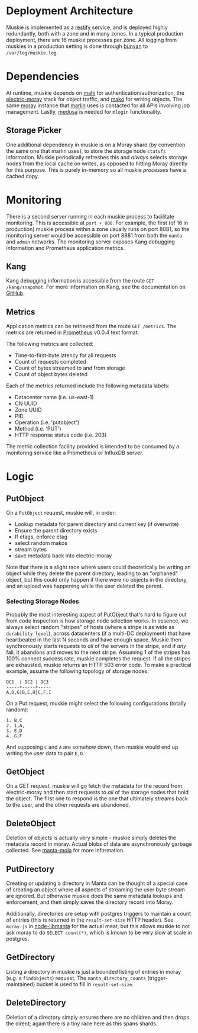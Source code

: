 <!--
    This Source Code Form is subject to the terms of the Mozilla Public
    License, v. 2.0. If a copy of the MPL was not distributed with this
    file, You can obtain one at http://mozilla.org/MPL/2.0/.
-->

<!--
    Copyright 2020 Joyent, Inc.
-->


# Deployment Architecture

Muskie is implemented as a [restify](https://github.com/restify/node-restify)
service, and is deployed highly redundantly, both with a zone and in many
zones.  In a typical production deployment, there are 16 muskie processes
per zone.  All logging from muskies in a production
setting is done through [bunyan](https://github.com/trentm/node-bunyan) to
`/var/log/muskie.log`.

# Dependencies

At runtime, muskie depends on [mahi](https://github.com/TritonDataCenter/mahi) for
authentication/authorization, the
[electric-moray](https://github.com/TritonDataCenter/electric-moray) stack for
object traffic, and [mako](https://github.com/TritonDataCenter/mako) for writing objects.
The same [moray](https://github.com/TritonDataCenter/moray) instance that
[marlin](https://github.com/TritonDataCenter/manta-marlin) uses is contacted for all APIs
involving job management.  Lastly,
[medusa](https://github.com/TritonDataCenter/manta-medusa) is needed for `mlogin`
functionality.

## Storage Picker

One additional dependency in muskie is on a Moray shard (by convention the same
one that marlin uses), to store the storage node `statvfs` information.  Muskie
periodically refreshes this and *always* selects storage nodes from the local
cache on writes, as opposed to hitting Moray directly for this purpose.  This is
purely in-memory so all muskie *processes* have a cached copy.

# Monitoring

There is a second server running in each muskie process to facilitate
monitoring.  This is accessible at `port + 800`.  For example, the first (of 16
in production) muskie process within a zone usually runs on port 8081, so the
monitoring server would be accessible on port 8881 from both the `manta` and
`admin` networks.  The monitoring server exposes Kang debugging information and
Prometheus application metrics.

## Kang

Kang debugging information is accessible from the route `GET /kang/snapshot`.
For more information on Kang, see the documentation on
[GitHub](https://github.com/davepacheco/kang/blob/master/README.md).

## Metrics

Application metrics can be retrieved from the route `GET /metrics`.  The metrics
are returned in [Prometheus](https://prometheus.io/) v0.0.4 text format.

The following metrics are collected:

- Time-to-first-byte latency for all requests
- Count of requests completed
- Count of bytes streamed to and from storage
- Count of object bytes deleted

Each of the metrics returned include the following metadata labels:

- Datacenter name (i.e. us-east-1)
- CN UUID
- Zone UUID
- PID
- Operation (i.e. 'putobject')
- Method (i.e. 'PUT')
- HTTP response status code (i.e. 203)

The metric collection facility provided is intended to be consumed by a
monitoring service like a Prometheus or InfluxDB server.

# Logic

## PutObject

On a `PutObject` request, muskie will, in order:

- Lookup metadata for parent directory and current key (if overwrite)
- Ensure the parent directory exists
- If etags, enforce etag
- select random makos
- stream bytes
- save metadata back into electric-moray

Note that there is a slight race where users could theoretically be writing an
object while they delete the parent directory, leading to an "orphaned" object,
but this could only happen if there were no objects in the directory, and an
upload was happening while the user deleted the parent.

### Selecting Storage Nodes

Probably the most interesting aspect of PutObject that's hard to figure out from
code inspection is how storage node selection works.  In essence, we always
select random "stripes" of hosts (where a stripe is as wide as
`durability-level`), across datacenters (if a multi-DC deployment) that have
heartbeated in the last N seconds and have enough space.  Muskie then
synchronously starts requests to *all* of the servers in the stripe, and if
*any* fail, it abandons and moves to the next stripe.  Assuming 1 of the stripes
has 100% connect success rate, muskie completes the request. If all the stripes
are exhausted, muskie returns an HTTP 503 error code.  To make a practical
example, assume the following topology of storage nodes:

```
DC1  | DC2 | DC3
-----+-----+-----
A,D,G|B,E,H|C,F,I
```

On a Put request, muskie might select the following configurations (totally
random):

```
1. B,C
2. I,A,
3. E,D
4. G,F
```

And supposing `C` and `A` are somehow down, then muskie would end up writing the
user data to pair `E,D`.

## GetObject

On a GET request, muskie will go fetch the metadata for the record from
electric-moray and then start requests to *all* of the storage nodes that hold
the object.  The first one to respond is the one that ultimately streams back to
the user, and the other requests are abandoned.

## DeleteObject

Deletion of objects is actually very simple - muskie simply deletes the metadata
record in moray.  Actual blobs of data are asynchronously garbage collected.
See [manta-mola](https://github.com/TritonDataCenter/manta-mola) for more information.

## PutDirectory

Creating or updating a directory in Manta can be thought of a special case of
creating an object where all aspects of streaming the user byte stream are
ignored. But otherwise muskie does the same metadata lookups and enforcement,
and then simply saves the directory record into Moray.

Additionally, directories are setup with postgres triggers to maintain a count
of entries (this is returned in the `result-set-size` HTTP header).  See
`moray.js` in [node-libmanta](https://github.com/TritonDataCenter/node-libmanta) for the
actual meat, but this allows muskie to not ask moray to do `SELECT count(*)`,
which is known to be very slow at scale in postgres.

## GetDirectory

Listing a directory in muskie is just a bounded listing of entries in moray
(e.g. a `findobjects`) request.  The `manta_directory_counts`
(trigger-maintained) bucket is used to fill in `result-set-size`.

## DeleteDirectory

Deletion of a directory simply ensures there are no children and then drops the
dirent; again there is a tiny race here as this spans shards.
